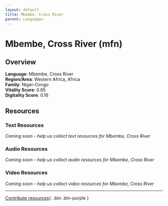 ```yaml
---
layout: default
title: Mbembe, Cross River
parent: Languages
---
```


# Mbembe, Cross River (mfn)

## Overview

**Language**: Mbembe, Cross River  
**Region/Area**: Western Africa, Africa  
**Family**: Niger-Congo  
**Vitality Score**: 0.65  
**Digitality Score**: 0.16  

## Resources

### Text Resources
*Coming soon - help us collect text resources for Mbembe, Cross River*

### Audio Resources
*Coming soon - help us collect audio resources for Mbembe, Cross River*

### Video Resources
*Coming soon - help us collect video resources for Mbembe, Cross River*

---

[Contribute resources](https://fairtrain.github.io/){: .btn .btn-purple }
